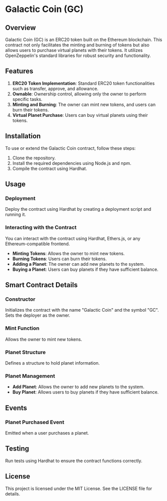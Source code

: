 # Galactic Coin (GC)

## Overview

Galactic Coin (GC) is an ERC20 token built on the Ethereum blockchain. This contract not only facilitates the minting and burning of tokens but also allows users to purchase virtual planets with their tokens. It utilizes OpenZeppelin's standard libraries for robust security and functionality.

## Features

1. **ERC20 Token Implementation**: Standard ERC20 token functionalities such as transfer, approve, and allowance.
2. **Ownable**: Ownership control, allowing only the owner to perform specific tasks.
3. **Minting and Burning**: The owner can mint new tokens, and users can burn their tokens.
4. **Virtual Planet Purchase**: Users can buy virtual planets using their tokens.

## Installation

To use or extend the Galactic Coin contract, follow these steps:

1. Clone the repository.
2. Install the required dependencies using Node.js and npm.
3. Compile the contract using Hardhat.

## Usage

### Deployment

Deploy the contract using Hardhat by creating a deployment script and running it.

### Interacting with the Contract

You can interact with the contract using Hardhat, Ethers.js, or any Ethereum-compatible frontend.

- **Minting Tokens**: Allows the owner to mint new tokens.
- **Burning Tokens**: Users can burn their tokens.
- **Adding a Planet**: The owner can add new planets to the system.
- **Buying a Planet**: Users can buy planets if they have sufficient balance.

## Smart Contract Details

### Constructor

Initializes the contract with the name "Galactic Coin" and the symbol "GC". Sets the deployer as the owner.

### Mint Function

Allows the owner to mint new tokens.

### Planet Structure

Defines a structure to hold planet information.

### Planet Management

- **Add Planet**: Allows the owner to add new planets to the system.
- **Buy Planet**: Allows users to buy planets if they have sufficient balance.

## Events

### Planet Purchased Event

Emitted when a user purchases a planet.

## Testing

Run tests using Hardhat to ensure the contract functions correctly.

## License

This project is licensed under the MIT License. See the LICENSE file for details.
